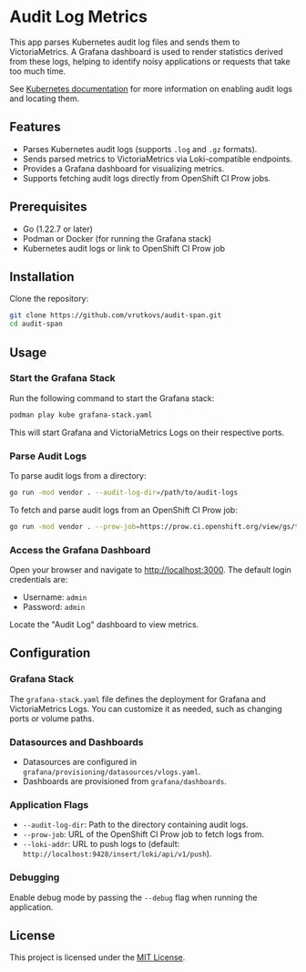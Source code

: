 # Audit Log Metrics

This app parses Kubernetes audit log files and sends them to VictoriaMetrics. A Grafana dashboard is used to render statistics derived from these logs, helping to identify noisy applications or requests that take too much time.

See [Kubernetes documentation](https://kubernetes.io/docs/tasks/debug/debug-cluster/audit/) for more information on enabling audit logs and locating them.

## Features

- Parses Kubernetes audit logs (supports `.log` and `.gz` formats).
- Sends parsed metrics to VictoriaMetrics via Loki-compatible endpoints.
- Provides a Grafana dashboard for visualizing metrics.
- Supports fetching audit logs directly from OpenShift CI Prow jobs.

## Prerequisites

- Go (1.22.7 or later)
- Podman or Docker (for running the Grafana stack)
- Kubernetes audit logs or link to OpenShift CI Prow job

## Installation

Clone the repository:
  ```bash
  git clone https://github.com/vrutkovs/audit-span.git
  cd audit-span
  ```

## Usage

### Start the Grafana Stack

Run the following command to start the Grafana stack:
```bash
podman play kube grafana-stack.yaml
```

This will start Grafana and VictoriaMetrics Logs on their respective ports.

### Parse Audit Logs

To parse audit logs from a directory:
```bash
go run -mod vendor . --audit-log-dir=/path/to/audit-logs
```

To fetch and parse audit logs from an OpenShift CI Prow job:
```bash
go run -mod vendor . --prow-job=https://prow.ci.openshift.org/view/gs/test-platform-results/logs/periodic-ci-openshift-release-master-ci-4.17-e2e-azure-ovn-upgrade/1835770305428066304
```

### Access the Grafana Dashboard

Open your browser and navigate to [http://localhost:3000](http://localhost:3000). The default login credentials are:
- Username: `admin`
- Password: `admin`

Locate the "Audit Log" dashboard to view metrics.

## Configuration

### Grafana Stack

The `grafana-stack.yaml` file defines the deployment for Grafana and VictoriaMetrics Logs. You can customize it as needed, such as changing ports or volume paths.

### Datasources and Dashboards

- Datasources are configured in `grafana/provisioning/datasources/vlogs.yaml`.
- Dashboards are provisioned from `grafana/dashboards`.

### Application Flags

- `--audit-log-dir`: Path to the directory containing audit logs.
- `--prow-job`: URL of the OpenShift CI Prow job to fetch logs from.
- `--loki-addr`: URL to push logs to (default: `http://localhost:9428/insert/loki/api/v1/push`).

### Debugging

Enable debug mode by passing the `--debug` flag when running the application.

## License

This project is licensed under the [MIT License](LICENSE).

